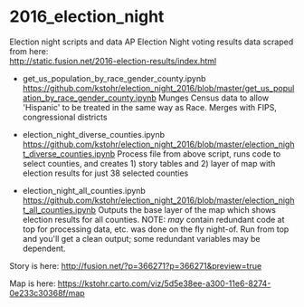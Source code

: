 # 2016_election_night
Election night scripts and data
AP Election Night voting results data scraped from here:   
http://static.fusion.net/2016-election-results/index.html

- get_us_population_by_race_gender_county.ipynb
https://github.com/kstohr/election_night_2016/blob/master/get_us_population_by_race_gender_county.ipynb
Munges Census data to allow 'Hispanic' to be treated in the same way as Race. Merges with FIPS, congressional districts

- election_night_diverse_counties.ipynb	 
https://github.com/kstohr/election_night_2016/blob/master/election_night_diverse_counties.ipynb
Process file from above script, runs code to select counties, and creates 1) story tables and 2) layer of map with election results for just 38 selected counties 

- election_night_all_counties.ipynb
https://github.com/kstohr/election_night_2016/blob/master/election_night_all_counties.ipynb
Outputs the base layer of the map which shows election results for all counties. NOTE: *may* contain redundant code at top for processing data, etc. was done on the fly night-of. Run from top and you'll get a clean output; some redundant variables may be dependent. 

Story is here: 
http://fusion.net/?p=366271?p=366271&preview=true

Map is here: 
https://kstohr.carto.com/viz/5d5e38ee-a300-11e6-8274-0e233c30368f/map

